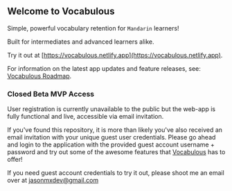 ## Welcome to Vocabulous

Simple, powerful vocabulary retention for `Mandarin` learners!

Built for intermediates and advanced learners alike.

Try it out at [https://vocabulous.netlify.app](https://vocabulous.netlify.app).

For information on the latest app updates and feature releases, see: [Vocabulous Roadmap](https://vocabulous.netlify.app/roadmap).

### Closed Beta MVP Access

User registration is currently unavailable to the public but the web-app is fully functional and live, accessible via email invitation.

If you've found this repository, it is more than likely you've also received an email invitation with your unique guest user credentials. Please go ahead and login to the application with the provided guest account username + password and try out some of the awesome features that [Vocabulous](https://vocabulous.netlify.app) has to offer!

If you need guest account credentials to try it out, please shoot me an email over at jasonmxdev@gmail.com
